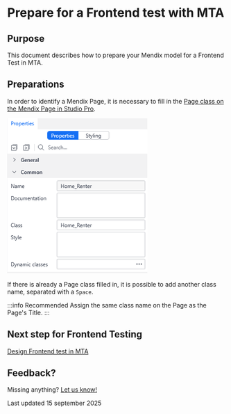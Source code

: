 # Prepare for a Frontend test with MTA

## Purpose 

This document describes how to prepare your Mendix model for a Frontend Test in MTA.


## Preparations

In order to identify a Mendix Page, it is necessary to fill in the [Page class on the Mendix Page in Studio Pro](https://docs.mendix.com/refguide/common-widget-properties/#class). 

![Example Page class in Page properties](../images/page-class.png)

If there is already a Page class filled in, it is possible to add another class name, separated with a `Space`.

:::info Recommended
Assign the same class name on the Page as the Page's Title. 
:::


## Next step for Frontend Testing

[Design Frontend test in MTA](../design-tests/frontend-test-structure-in-mta)


## Feedback?
Missing anything? [Let us know!](mailto:support@menditect.com)

Last updated 15 september 2025